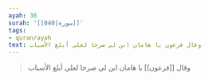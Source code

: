 ```yaml
---
ayah: 36
surah: '[[040|سورة]]'
tags:
- quran/ayah
text: وقال فرعون يا هامان ابن لي صرحا لعلي أبلغ الأسباب
---
```

> وقال [[فرعون]] يا هامان ابن لي صرحا لعلي أبلغ الأسباب

